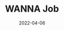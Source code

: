 ---
title: WANNA Job
summary: How to use wanna pipeline command
authors:
  - Joao Da Silva
date: 2022-04-06
---